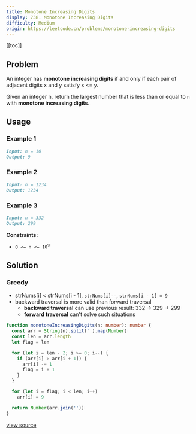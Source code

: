 ```yaml
---
title: Monotone Increasing Digits
display: 738. Monotone Increasing Digits
difficulty: Medium
origin: https://leetcode.cn/problems/monotone-increasing-digits
---
```


[[toc]]

## Problem

An integer has **monotone increasing digits** if and only if each pair of adjacent digits x and y satisfy x &lt;= y.

Given an integer n, return the largest number that is less than or equal to `n` with **monotone increasing digits**.

## Usage

### Example 1

```md
Input: n = 10
Output: 9
```

### Example 2

```md
Input: n = 1234
Output: 1234
```

### Example 3

```md
Input: n = 332
Output: 299
```

**Constraints:**

- <code>0 &lt;= n &lt;= 10<sup>9</sup></code>

## Solution

### Greedy

- strNums[i] < strNums[i - 1], `strNums[i]--`, `strNums[i - 1] = 9`
- backward traversal is more valid than forward traversal
    - **backward traversal** can use previous result: 332 -> 329 -> 299
    - **forward traversal** can't solve such situations

```ts
function monotoneIncreasingDigits(n: number): number {
  const arr = String(n).split('').map(Number)
  const len = arr.length
  let flag = len

  for (let i = len - 2; i >= 0; i--) {
    if (arr[i] > arr[i + 1]) {
      arr[i] -= 1
      flag = i + 1
    }
  }

  for (let i = flag; i < len; i++)
    arr[i] = 9

  return Number(arr.join(''))
}
```

[view source](https://leetcode.cn/problems/monotone-increasing-digits)
